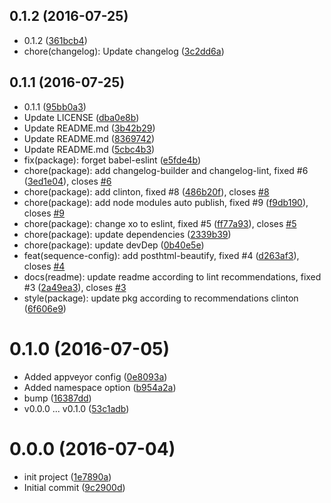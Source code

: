 <a name="0.1.2"></a>
## 0.1.2 (2016-07-25)

* 0.1.2 ([361bcb4](https://github.com/postload/post-sequence/commit/361bcb4))
* chore(changelog): Update changelog ([3c2dd6a](https://github.com/postload/post-sequence/commit/3c2dd6a))



<a name="0.1.1"></a>
## 0.1.1 (2016-07-25)

* 0.1.1 ([95bb0a3](https://github.com/postload/post-sequence/commit/95bb0a3))
* Update LICENSE ([dba0e8b](https://github.com/postload/post-sequence/commit/dba0e8b))
* Update README.md ([3b42b29](https://github.com/postload/post-sequence/commit/3b42b29))
* Update README.md ([8369742](https://github.com/postload/post-sequence/commit/8369742))
* Update README.md ([5cbc4b3](https://github.com/postload/post-sequence/commit/5cbc4b3))
* fix(package): forget babel-eslint ([e5fde4b](https://github.com/postload/post-sequence/commit/e5fde4b))
* chore(package): add changelog-builder and changelog-lint, fixed #6 ([3ed1e04](https://github.com/postload/post-sequence/commit/3ed1e04)), closes [#6](https://github.com/postload/post-sequence/issues/6)
* chore(package): add clinton, fixed #8 ([486b20f](https://github.com/postload/post-sequence/commit/486b20f)), closes [#8](https://github.com/postload/post-sequence/issues/8)
* chore(package): add node modules auto publish, fixed #9 ([f9db190](https://github.com/postload/post-sequence/commit/f9db190)), closes [#9](https://github.com/postload/post-sequence/issues/9)
* chore(package): change xo to eslint, fixed #5 ([ff77a93](https://github.com/postload/post-sequence/commit/ff77a93)), closes [#5](https://github.com/postload/post-sequence/issues/5)
* chore(package): update dependencies ([2339b39](https://github.com/postload/post-sequence/commit/2339b39))
* chore(package): update devDep ([0b40e5e](https://github.com/postload/post-sequence/commit/0b40e5e))
* feat(sequence-config): add posthtml-beautify, fixed #4 ([d263af3](https://github.com/postload/post-sequence/commit/d263af3)), closes [#4](https://github.com/postload/post-sequence/issues/4)
* docs(readme): update readme according to lint recommendations, fixed #3 ([2a49ea3](https://github.com/postload/post-sequence/commit/2a49ea3)), closes [#3](https://github.com/postload/post-sequence/issues/3)
* style(package): update pkg according to recommendations clinton ([6f606e9](https://github.com/postload/post-sequence/commit/6f606e9))



<a name="0.1.0"></a>
# 0.1.0 (2016-07-05)

* Added appveyor config ([0e8093a](https://github.com/postload/post-sequence/commit/0e8093a))
* Added namespace option ([b954a2a](https://github.com/postload/post-sequence/commit/b954a2a))
* bump ([16387dd](https://github.com/postload/post-sequence/commit/16387dd))
* v0.0.0 ... v0.1.0 ([53c1adb](https://github.com/postload/post-sequence/commit/53c1adb))



<a name="0.0.0"></a>
# 0.0.0 (2016-07-04)

* init project ([1e7890a](https://github.com/postload/post-sequence/commit/1e7890a))
* Initial commit ([9c2900d](https://github.com/postload/post-sequence/commit/9c2900d))



